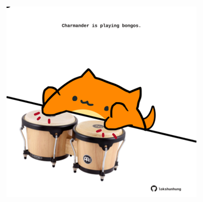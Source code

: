<!-- built at 12/03/2021, 21:01:20 UTC -->
<p align="center">
  <img width="500" height="500" src="./ReadmeImage.svg">
</p>
